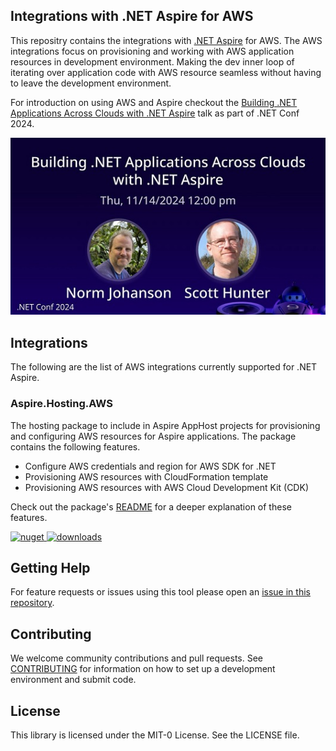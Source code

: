 ## Integrations with .NET Aspire for AWS

This repositry contains the integrations with [.NET Aspire](https://github.com/dotnet/aspire) for AWS. The AWS integrations focus on provisioning and working with AWS application resources in development environment. Making the dev inner loop of iterating over application code with AWS resource seamless without having to leave the development environment.

For introduction on using AWS and Aspire checkout the [Building .NET Applications Across Clouds with .NET Aspire](https://www.youtube.com/watch?v=yVgr6cRYOPk) talk as part of .NET Conf 2024.

[![image](./resources/dotnetconf-2024-session.jpg)](https://www.youtube.com/watch?v=yVgr6cRYOPk)

## Integrations

The following are the list of AWS integrations currently supported for .NET Aspire.

### Aspire.Hosting.AWS

The hosting package to include in Aspire AppHost projects for provisioning and configuring AWS resources for Aspire applications. The package contains the following features. 

* Configure AWS credentials and region for AWS SDK for .NET
* Provisioning AWS resources with CloudFormation template
* Provisioning AWS resources with AWS Cloud Development Kit (CDK)

Check out the package's [README](./src/Aspire.Hosting.AWS/README.md) for a deeper explanation of these features.

[![nuget](https://img.shields.io/nuget/v/Aspire.Hosting.AWS.svg) ![downloads](https://img.shields.io/nuget/dt/Aspire.Hosting.AWS.svg)](https://www.nuget.org/packages/Aspire.Hosting.AWS/)

## Getting Help

For feature requests or issues using this tool please open an [issue in this repository](https://github.com/aws/integrations-on-dotnet-aspire-for-aws/issues).

## Contributing
We welcome community contributions and pull requests. See [CONTRIBUTING](https://github.com/aws/integrations-on-dotnet-aspire-for-aws/blob/main/CONTRIBUTING.md) for information on how to set up a development environment and submit code.

## License

This library is licensed under the MIT-0 License. See the LICENSE file.

